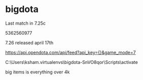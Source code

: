 # bigdota

Last match in 7.25c 

5362560977

7.26 released april 17th 


https://api.opendota.com/api/feed?api_key={}&game_mode=7

C:\Users\ksham\.virtualenvs\bigdota-SnVO8qor\Scripts\activate

big items is everything over 4k